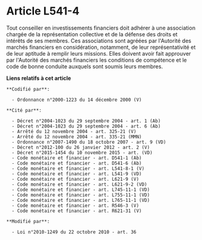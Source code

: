 # Article L541-4

Tout conseiller en investissements financiers doit adhérer à une association chargée de la représentation collective et de la
défense des droits et intérêts de ses membres. Ces associations sont agréées par l'Autorité des marchés financiers en
considération, notamment, de leur représentativité et de leur aptitude à remplir leurs missions. Elles doivent avoir fait
approuver par l'Autorité des marchés financiers les conditions de compétence et le code de bonne conduite auxquels sont
soumis leurs membres.

**Liens relatifs à cet article**

	**Codifié par**:

	  - Ordonnance n°2000-1223 du 14 décembre 2000 (V)

	**Cité par**:

	  - Décret n°2004-1023 du 29 septembre 2004 - art. 1 (Ab)
	  - Décret n°2004-1023 du 29 septembre 2004 - art. 6 (Ab)
	  - Arrêté du 12 novembre 2004 - art. 325-21 (V)
	  - Arrêté du 12 novembre 2004 - art. 335-21 (MMN)
	  - Ordonnance n°2007-1490 du 18 octobre 2007 - art. 9 (VD)
	  - Décret n°2012-100 du 26 janvier 2012 - art. 2 (V)
	  - Décret n°2015-1454 du 10 novembre 2015 - art. (VD)
	  - Code monétaire et financier - art. D541-1 (Ab)
	  - Code monétaire et financier - art. D541-6 (Ab)
	  - Code monétaire et financier - art. L541-8-1 (V)
	  - Code monétaire et financier - art. L541-9 (VD)
	  - Code monétaire et financier - art. L621-9 (V)
	  - Code monétaire et financier - art. L621-9-2 (VD)
	  - Code monétaire et financier - art. L745-11-1 (VD)
	  - Code monétaire et financier - art. L755-11-1 (VD)
	  - Code monétaire et financier - art. L765-11-1 (VD)
	  - Code monétaire et financier - art. R546-3 (V)
	  - Code monétaire et financier - art. R621-31 (V)

	**Modifié par**:

	  - Loi n°2010-1249 du 22 octobre 2010 - art. 36
